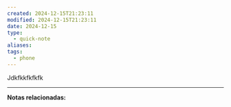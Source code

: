 ```yaml
---
created: 2024-12-15T21:23:11
modified: 2024-12-15T21:23:11
date: 2024-12-15
type:
  - quick-note
aliases: 
tags:
  - phone
---
```

Jdkfkkfkfkfk

--- 
 **Notas relacionadas:**
 